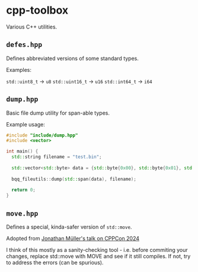 # cpp-toolbox

Various C++ utilities.

## `defes.hpp`

Defines abbreviated versions of some standard types.

Examples:

`std::uint8_t` -> `u8`
`std::uint16_t` -> `u16`
`std::int64_t` -> `i64`

## `dump.hpp`

Basic file dump utility for span-able types.

Example usage:

```c++
#include "include/dump.hpp"
#include <vector>

int main() {
  std::string filename = "test.bin";
  
  std::vector<std::byte> data = {std::byte{0x00}, std::byte{0x01}, std::byte{0x02}, std::byte{0x03}};
  
  bqq_fileutils::dump(std::span(data), filename);
  
  return 0;
}
```

## `move.hpp`

Defines a special, kinda-safer version of `std::move`.

Adopted from [Jonathan Müller's talk on CPPCon 2024](https://www.youtube.com/watch?v=hvnl6T2MnUk)

I think of this mostly as a sanity-checking tool - i.e. before commiting your changes,
replace std::move with MOVE and see if it still compiles. If not, try to address the errors (can be spurious).
